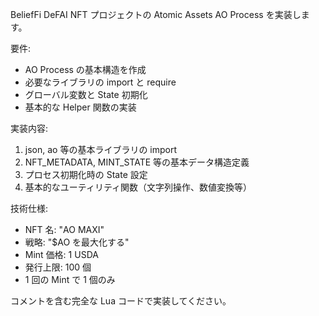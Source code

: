 BeliefFi DeFAI NFT プロジェクトの Atomic Assets AO Process を実装します。

要件:

- AO Process の基本構造を作成
- 必要なライブラリの import と require
- グローバル変数と State 初期化
- 基本的な Helper 関数の実装

実装内容:

1. json, ao 等の基本ライブラリの import
2. NFT_METADATA, MINT_STATE 等の基本データ構造定義
3. プロセス初期化時の State 設定
4. 基本的なユーティリティ関数（文字列操作、数値変換等）

技術仕様:

- NFT 名: "AO MAXI"
- 戦略: "$AO を最大化する"
- Mint 価格: 1 USDA
- 発行上限: 100 個
- 1 回の Mint で 1 個のみ

コメントを含む完全な Lua コードで実装してください。
